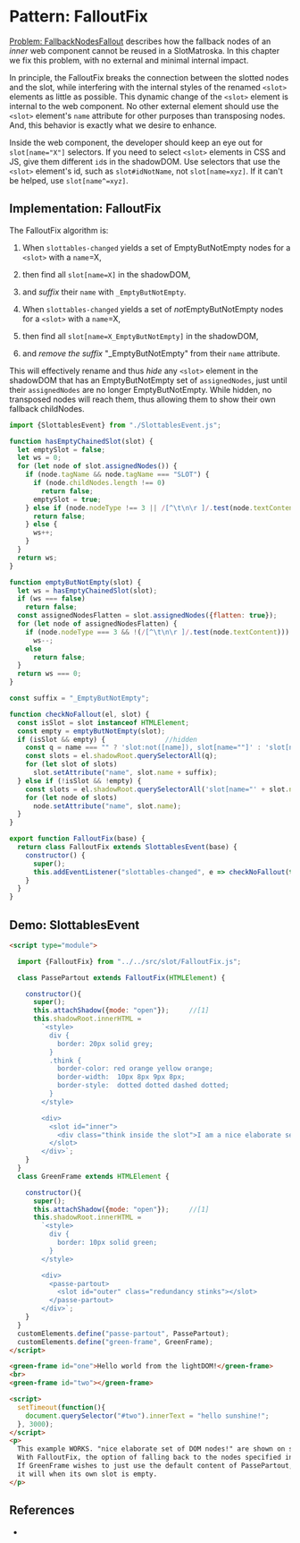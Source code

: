 # Pattern: FalloutFix

[Problem: FallbackNodesFallout](../chapter3_slot_matroska/4_Problem_FallbackNodesFallout) describes
how the fallback nodes of an *inner* web component cannot be reused in a SlotMatroska. 
In this chapter we fix this problem, with no external and minimal internal impact.

In principle, the FalloutFix breaks the connection between the slotted nodes and the slot,
while interfering with the internal styles of the renamed `<slot>` elements as little as possible.
This dynamic change of the `<slot>` element is internal to the web component. No other external 
element should use the `<slot>` element's `name` attribute for other purposes than transposing nodes.
And, this behavior is exactly what we desire to enhance.

Inside the web component, the developer should keep an eye out for `slot[name="X"]` selectors. 
If you need to select `<slot>` elements in CSS and JS, give them different `id`s in the shadowDOM.
Use selectors that use the `<slot>` element's id, such as `slot#idNotName`, not `slot[name=xyz]`. 
If it can't be helped, use `slot[name^=xyz]`.

## Implementation: FalloutFix

The FalloutFix algorithm is:

1. When `slottables-changed` yields a set of EmptyButNotEmpty nodes for a `<slot>` with a `name`=X,
2. then find all `slot[name=X]` in the shadowDOM,
3. and *suffix* their `name` with `_EmptyButNotEmpty`.

1. When `slottables-changed` yields a set of *not*EmptyButNotEmpty nodes for a `<slot>` with a `name`=X,
2. then find all `slot[name=X_EmptyButNotEmpty]` in the shadowDOM,
3. and *remove the suffix* "_EmptyButNotEmpty" from their `name` attribute. 

This will effectively rename and thus *hide* any `<slot>` element in the shadowDOM that has an 
EmptyButNotEmpty set of `assignedNodes`, just until their `assignedNodes` are no longer 
EmptyButNotEmpty. While hidden, no transposed nodes will reach them, thus allowing them to show their
own fallback childNodes.

```javascript
import {SlottablesEvent} from "./SlottablesEvent.js";

function hasEmptyChainedSlot(slot) {
  let emptySlot = false;
  let ws = 0;
  for (let node of slot.assignedNodes()) {
    if (node.tagName && node.tagName === "SLOT") {
      if (node.childNodes.length !== 0)
        return false;
      emptySlot = true;
    } else if (node.nodeType !== 3 || /[^\t\n\r ]/.test(node.textContent)) {
      return false;
    } else {
      ws++;
    }
  }
  return ws;
}

function emptyButNotEmpty(slot) {
  let ws = hasEmptyChainedSlot(slot);
  if (ws === false)
    return false;
  const assignedNodesFlatten = slot.assignedNodes({flatten: true});
  for (let node of assignedNodesFlatten) {
    if (node.nodeType === 3 && !(/[^\t\n\r ]/.test(node.textContent)))
      ws--;
    else
      return false;
  }
  return ws === 0;
}

const suffix = "_EmptyButNotEmpty";

function checkNoFallout(el, slot) {
  const isSlot = slot instanceof HTMLElement;
  const empty = emptyButNotEmpty(slot);
  if (isSlot && empty) {               //hidden
    const q = name === "" ? 'slot:not([name]), slot[name=""]' : 'slot[name="' + name + '"]';
    const slots = el.shadowRoot.querySelectorAll(q);
    for (let slot of slots)
      slot.setAttribute("name", slot.name + suffix);
  } else if (!isSlot && !empty) {
    const slots = el.shadowRoot.querySelectorAll('slot[name="' + slot.name + suffix + '"]');
    for (let node of slots)
      node.setAttribute("name", slot.name);
  }
}

export function FalloutFix(base) {
  return class FalloutFix extends SlottablesEvent(base) {
    constructor() {
      super();
      this.addEventListener("slottables-changed", e => checkNoFallout(this, e.detail.slot));
    }
  }
}
```

## Demo: SlottablesEvent

```html
<script type="module">

  import {FalloutFix} from "../../src/slot/FalloutFix.js";

  class PassePartout extends FalloutFix(HTMLElement) {

    constructor(){
      super();
      this.attachShadow({mode: "open"});     //[1]
      this.shadowRoot.innerHTML =
        `<style>
          div {
            border: 20px solid grey;
          }
          .think {
            border-color: red orange yellow orange;
            border-width:  10px 8px 9px 8px;
            border-style:  dotted dotted dashed dotted;
          }
        </style>

        <div>
          <slot id="inner">
            <div class="think inside the slot">I am a nice elaborate set of DOM nodes!</div>
          </slot>
        </div>`;
    }
  }
  class GreenFrame extends HTMLElement {

    constructor(){
      super();
      this.attachShadow({mode: "open"});     //[1]
      this.shadowRoot.innerHTML =
        `<style>
          div {
            border: 10px solid green;
          }
        </style>

        <div>
          <passe-partout>
            <slot id="outer" class="redundancy stinks"></slot>
          </passe-partout>
        </div>`;
    }
  }
  customElements.define("passe-partout", PassePartout);
  customElements.define("green-frame", GreenFrame);
</script>

<green-frame id="one">Hello world from the lightDOM!</green-frame>
<br>
<green-frame id="two"></green-frame>

<script>
  setTimeout(function(){
    document.querySelector("#two").innerText = "hello sunshine!";
  }, 3000);
</script>
<p>
  This example WORKS. "nice elaborate set of DOM nodes!" are shown on screen.
  With FalloutFix, the option of falling back to the nodes specified in slot#inner is possible.
  If GreenFrame wishes to just use the default content of PassePartout,
  it will when its own slot is empty.
</p>
```

## References

 * 
 
